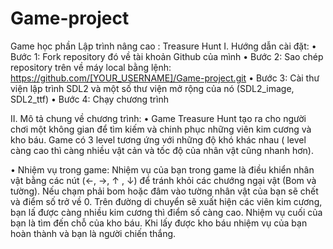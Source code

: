 # Game-project
Game học phần Lập trình nâng cao : Treasure Hunt
I.	Hướng dẫn cài đặt:
•	Bước 1: Fork repository đó về tài khoản Github của mình
•	Bước 2: Sao chép repository trên về máy local bằng lệnh: https://github.com/[YOUR_USERNAME]/Game-project.git
•	Bước 3: Cài thư viện lập trình SDL2 và một số thư viện mở rộng của nó (SDL2_image, SDL2_ttf)
•	Bước 4: Chạy chương trình 

II.	Mô tả chung về chương trình:
•	Game Treasure Hunt tạo ra cho người chơi một không gian để tìm kiếm và chinh phục những viên kim cương và kho báu. Game có 3 level tương ứng với những độ khó khác nhau ( level càng cao thì càng nhiều vật cản và tốc độ của nhân vật cũng nhanh hơn). 

•	Nhiệm vụ trong game: Nhiệm vụ của bạn trong game là điều khiển nhân vật bằng các nút (←, →, ↑ , ↓) để tránh khỏi các chướng ngại vật (Bom và tường). Nếu chạm phải bom hoặc đâm vào tường nhân vật của bạn sẽ chết và điểm số trở về 0. Trên đường di chuyển sẽ xuất hiện các viên kim cương, bạn lấ được càng nhiều kim cương thì điểm số càng cao. Nhiệm vụ cuối của bạn là tìm đến chỗ của kho báu. Khi lấy được kho báu nhiệm vụ của bạn hoàn thành và bạn là người chiến thắng.
